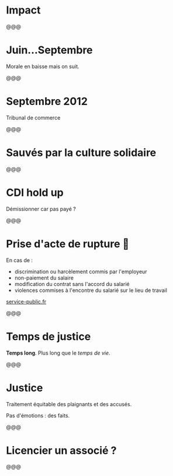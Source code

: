 <!-- .slide: data-state="contrasted" -->

# Impact

@@@

# Juin…Septembre

Morale en baisse mais on suit.

@@@

<!-- .slide: data-state="background-light" data-background="images/tc-declaration.png" -->

# Septembre 2012

Tribunal de commerce

@@@

<!-- .slide: data-state="background-light" data-background="images/team-spirit.png" -->

# Sauvés par la culture solidaire

@@@

# CDI hold up

Démissionner car pas payé ?

@@@

# Prise d'acte de rupture 🎉

En cas de :

- discrimination ou harcèlement commis par l'employeur
- non-paiement du salaire
- modification du contrat sans l'accord du salarié
- violences commises à l'encontre du salarié sur le lieu de travail

[service-public.fr](https://www.service-public.fr/particuliers/vosdroits/F24409)

@@@

# Temps de justice

**Temps long**. Plus long que le *temps de vie*.

@@@

# Justice

Traitement équitable des plaignants et des accusés.

Pas d'émotions : des faits.

@@@

<!-- .slide: data-state="background-light" data-background="images/structure.png" -->

# Licencier un associé ?

@@@

<!-- .slide: data-background="images/structure.png" -->
